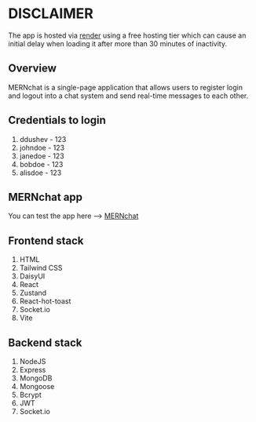 # DISCLAIMER

The app is hosted via [render](https://render.com/) using a free hosting tier which can cause an initial delay when loading it after more than 30 minutes of inactivity.

## Overview

MERNchat is a single-page application that allows users to register login and logout into a chat system and send real-time messages to each other.

## Credentials to login

1. ddushev - 123
2. johndoe - 123
3. janedoe - 123
4. bobdoe - 123
5. alisdoe - 123

## MERNchat app

You can test the app here --> [MERNchat](https://mernchat-fza2.onrender.com/)

## Frontend stack

1. HTML
2. Tailwind CSS
3. DaisyUI
4. React
5. Zustand
6. React-hot-toast
7. Socket.io
8. Vite

## Backend stack

1. NodeJS
2. Express
3. MongoDB
4. Mongoose
5. Bcrypt
6. JWT
7. Socket.io
